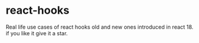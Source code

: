 # react-hooks
Real life use cases of react hooks old and new ones introduced in react 18. if you like it give it a star.

